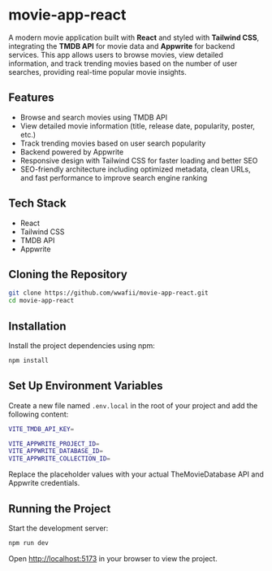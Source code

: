 # movie-app-react

A modern movie application built with **React** and styled with **Tailwind CSS**, integrating the **TMDB API** for movie data and **Appwrite** for backend services. This app allows users to browse movies, view detailed information, and track trending movies based on the number of user searches, providing real-time popular movie insights.

## Features

- Browse and search movies using TMDB API
- View detailed movie information (title, release date, popularity, poster, etc.)
- Track trending movies based on user search popularity
- Backend powered by Appwrite
- Responsive design with Tailwind CSS for faster loading and better SEO
- SEO-friendly architecture including optimized metadata, clean URLs, and fast performance to improve search engine ranking

## Tech Stack

- React
- Tailwind CSS
- TMDB API
- Appwrite

## Cloning the Repository

```sh
git clone https://github.com/wwafii/movie-app-react.git
cd movie-app-react
```



## Installation

Install the project dependencies using npm:

```sh
npm install
```


## Set Up Environment Variables

Create a new file named `.env.local` in the root of your project and add the following content:
```sh
VITE_TMDB_API_KEY=

VITE_APPWRITE_PROJECT_ID=
VITE_APPWRITE_DATABASE_ID=
VITE_APPWRITE_COLLECTION_ID=
```


Replace the placeholder values with your actual TheMovieDatabase API and Appwrite credentials.

## Running the Project

Start the development server:
```sh
npm run dev
```

Open [http://localhost:5173](http://localhost:5173) in your browser to view the project.
